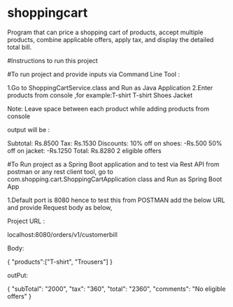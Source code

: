 # shoppingcart
Program that can price a shopping cart of products, accept multiple products, combine applicable offers, apply tax, and display the detailed total bill.

#Instructions to run this project

#To run project and provide inputs via Command Line Tool :

1.Go to ShoppingCartService.class and Run as Java Application
2.Enter products from console ,for example:T-shirt T-shirt Shoes Jacket

Note: Leave space between each product while adding products from console

output will be :

Subtotal: Rs.8500
Tax: Rs.1530
Discounts:
10% off on shoes: -Rs.500
50% off on jacket: -Rs.1250
Total: Rs.8280
2 eligible offers


#To Run project as a Spring Boot application and to test via Rest API from postman or any rest client tool, go to com.shopping.cart.ShoppingCartApplication class and Run as Spring Boot App

1.Default port is 8080 hence to test this from POSTMAN add the below URL and provide Request body as below,

Project URL :

localhost:8080/orders/v1/customerbill

Body:

{
    "products":["T-shirt", "Trousers"]
}

outPut:

{
    "subTotal": "2000",
    "tax": "360",
    "total": "2360",
    "comments": "No eligible offers"
}

